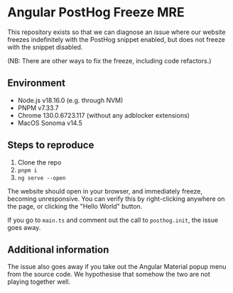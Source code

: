 # Angular PostHog Freeze MRE

This repository exists so that we can diagnose an issue where our website freezes indefinitely with the PostHog snippet enabled, but does not freeze with the snippet disabled.

(NB: There are other ways to fix the freeze, including code refactors.)

## Environment

- Node.js v18.16.0 (e.g. through NVM)
- PNPM v7.33.7
- Chrome 130.0.6723.117 (without any adblocker extensions)
- MacOS Sonoma v14.5

## Steps to reproduce

1. Clone the repo
1. `pnpm i`
1. `ng serve --open`

The website should open in your browser, and immediately freeze, becoming unresponsive. You can verify this by right-clicking anywhere on the page, or clicking the "Hello World" button.

If you go to `main.ts` and comment out the call to `posthog.init`, the issue goes away.

## Additional information

The issue also goes away if you take out the Angular Material popup menu from the source code. We hypothesise that somehow the two are not playing together well.

